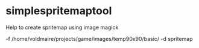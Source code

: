 # simplespritemaptool
Help to create spritemap using image magick

-f /home/voldmaire/projects/game/images/temp90x90/basic/ -d spritemap
